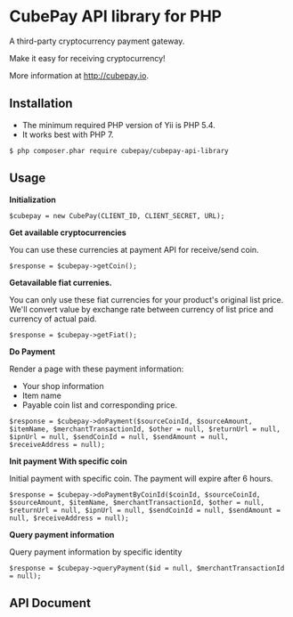 # CubePay API library for PHP 
A third-party cryptocurrency payment gateway. 

Make it easy for receiving cryptocurrency!

More information at http://cubepay.io.

## Installation
- The minimum required PHP version of Yii is PHP 5.4.
- It works best with PHP 7.

```
$ php composer.phar require cubepay/cubepay-api-library
```  

## Usage
**Initialization**
```
$cubepay = new CubePay(CLIENT_ID, CLIENT_SECRET, URL);
```

**Get available cryptocurrencies**

You can use these currencies at payment API for receive/send coin.

```
$response = $cubepay->getCoin();
```

**Getavailable fiat currenies.**

You can only use these fiat currencies for your product's original list price. We'll convert value by exchange rate between currency of list price and currency of actual paid.

```
$response = $cubepay->getFiat();
```

**Do Payment**

Render a page with these payment information:
 - Your shop information
 - Item name
 - Payable coin list and corresponding price.
     
```
$response = $cubepay->doPayment($sourceCoinId, $sourceAmount, $itemName, $merchantTransactionId, $other = null, $returnUrl = null, $ipnUrl = null, $sendCoinId = null, $sendAmount = null, $receiveAddress = null);
```

**Init payment With specific coin**

Initial payment with specific coin. The payment will expire after 6 hours.
     
```
$response = $cubepay->doPaymentByCoinId($coinId, $sourceCoinId, $sourceAmount, $itemName, $merchantTransactionId, $other = null, $returnUrl = null, $ipnUrl = null, $sendCoinId = null, $sendAmount = null, $receiveAddress = null);
```

**Query payment information**

Query payment information by specific identity
     
```
$response = $cubepay->queryPayment($id = null, $merchantTransactionId = null);
```

## API Document

